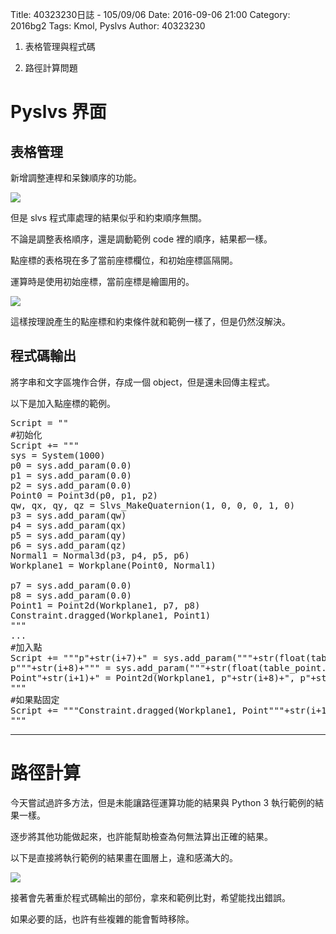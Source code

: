 Title: 40323230日誌 - 105/09/06
Date: 2016-09-06 21:00
Category: 2016bg2
Tags: Kmol, Pyslvs
Author: 40323230

1. 表格管理與程式碼

1. 路徑計算問題

<!-- PELICAN_END_SUMMARY -->

Pyslvs 界面
===

表格管理
---

新增調整連桿和呆鍊順序的功能。

<img src="http://i.imgur.com/c5lH4lb.png" >

但是 slvs 程式庫處理的結果似乎和約束順序無關。

不論是調整表格順序，還是調動範例 code 裡的順序，結果都一樣。

點座標的表格現在多了當前座標欄位，和初始座標區隔開。

運算時是使用初始座標，當前座標是繪圖用的。

<img src="http://i.imgur.com/1X4Tfu7.png" >

這樣按理說產生的點座標和約束條件就和範例一樣了，但是仍然沒解決。

程式碼輸出
---

將字串和文字區塊作合併，存成一個 object，但是還未回傳主程式。

以下是加入點座標的範例。

<pre class="brush: python">
Script = ""
#初始化
Script += """
sys = System(1000)
p0 = sys.add_param(0.0)
p1 = sys.add_param(0.0)
p2 = sys.add_param(0.0)
Point0 = Point3d(p0, p1, p2)
qw, qx, qy, qz = Slvs_MakeQuaternion(1, 0, 0, 0, 1, 0)
p3 = sys.add_param(qw)
p4 = sys.add_param(qx)
p5 = sys.add_param(qy)
p6 = sys.add_param(qz)
Normal1 = Normal3d(p3, p4, p5, p6)
Workplane1 = Workplane(Point0, Normal1)

p7 = sys.add_param(0.0)
p8 = sys.add_param(0.0)
Point1 = Point2d(Workplane1, p7, p8)
Constraint.dragged(Workplane1, Point1)
"""
...
#加入點
Script += """p"+str(i+7)+" = sys.add_param("""+str(float(table_point.item(i, 1).text()))+""")
p"""+str(i+8)+""" = sys.add_param("""+str(float(table_point.item(i, 2).text()))+""")"
Point"+str(i+1)+" = Point2d(Workplane1, p"+str(i+8)+", p"+str(i+9)+")
"""
#如果點固定
Script += """Constraint.dragged(Workplane1, Point"""+str(i+1)+""")
"""
</pre>

<hr>

路徑計算
===

今天嘗試過許多方法，但是未能讓路徑運算功能的結果與 Python 3 執行範例的結果一樣。

逐步將其他功能做起來，也許能幫助檢查為何無法算出正確的結果。

以下是直接將執行範例的結果畫在圖層上，違和感滿大的。

<img src="http://i.imgur.com/baYNsJv.png" >

接著會先著重於程式碼輸出的部份，拿來和範例比對，希望能找出錯誤。

如果必要的話，也許有些複雜的能會暫時移除。